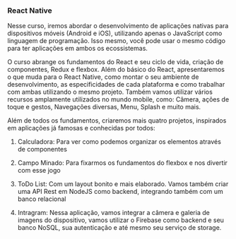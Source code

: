 ### React Native

Nesse curso, iremos abordar o desenvolvimento de aplicações nativas para dispositivos móveis (Android e iOS), utilizando apenas o JavaScript como linguagem de programação. Isso mesmo, você pode usar o mesmo código para ter aplicações em ambos os ecossistemas.

O curso abrange os fundamentos do React e seu ciclo de vida, criação de componentes, Redux e flexbox. Além do básico do React, apresentaremos o que muda para o React Native, como montar o seu ambiente de desenvolvimento, as especificidades de cada plataforma e como trabalhar com ambas utilizando o mesmo projeto. Também vamos utilizar vários recursos amplamente utilizados no mundo mobile, como: Câmera, ações de toque e gestos, Navegações diversas, Menu, Splash e muito mais.

Além de todos os fundamentos, criaremos mais quatro projetos, inspirados em aplicações já famosas e conhecidas por todos:

1. Calculadora: Para ver como podemos organizar os elementos através de componentes

2. Campo Minado: Para fixarmos os fundamentos do flexbox e nos divertir com esse jogo

3. ToDo List: Com um layout bonito e mais elaborado. Vamos também criar uma API Rest em NodeJS como backend, integrando também com um banco relacional

4. Intragram: Nessa aplicação, vamos integrar a câmera e galeria de imagens do dispositivo, vamos utilizar o Firebase como backend e seu banco NoSQL, sua autenticação e até mesmo seu serviço de storage.

